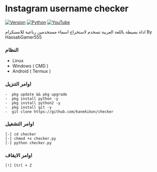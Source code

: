 # Instagram username checker

[![Version](https://img.shields.io/badge/Version-v1.0.0-blue)]()
[![Python](https://img.shields.io/badge/Python-v%2B-blue)]()
[![YouTube](https://img.shields.io/badge/Youtube-red)](https://youtube.com/c/HassanGamer555)


اداة بسيطة باللغة العربية تسخدم لاستخراج اسماء مستخدمين رباعية للانستكرام
By HassabGamer555

### النظام 

-  Linux
-  Windows ( CMD ) 
-  Android ( Termux ) 

### اوامر التنزيل

```
-  pkg update && pkg upgrade
-  pkg install python -y
-  pkg install python2 -y
-  pkg install git -y
-  git clone https://github.com/kanekikon/checker
```


### اوامر التشغيل

```
[-] cd checker 
[-] chmod +x checker.py
[-] python checker.py
```

### اوامر الايقاف

```
[!] Ctrl + Z
```
